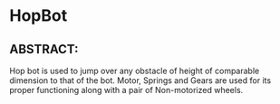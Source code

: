 # HopBot

 ##  __ABSTRACT:__

Hop bot is used to jump over any obstacle of height of comparable dimension to that of the bot. Motor, Springs and Gears are used for its proper functioning along with a pair of Non-motorized wheels.